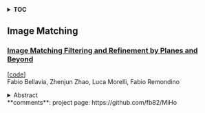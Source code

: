 <details>
  <summary><b>TOC</b></summary>
  <ol>
    <li><a href=#image-matching>Image Matching</a></li>
      <ul>
        <li><a href=#Image-Matching-Filtering-and-Refinement-by-Planes-and-Beyond>Image Matching Filtering and Refinement by Planes and Beyond</a></li>
      </ul>
    </li>
  </ol>
</details>

## Image Matching  

### [Image Matching Filtering and Refinement by Planes and Beyond](http://arxiv.org/abs/2411.09484)  
[[code](https://github.com/fb82/miho)]  
Fabio Bellavia, Zhenjun Zhao, Luca Morelli, Fabio Remondino  
<details>  
  <summary>Abstract</summary>  
  <ol>  
    This paper introduces a modular, non-deep learning method for filtering and refining sparse correspondences in image matching. Assuming that motion flow within the scene can be approximated by local homography transformations, matches are aggregated into overlapping clusters corresponding to virtual planes using an iterative RANSAC-based approach, with non-conforming correspondences discarded. Moreover, the underlying planar structural design provides an explicit map between local patches associated with the matches, enabling optional refinement of keypoint positions through cross-correlation template matching after patch reprojection. Finally, to enhance robustness and fault-tolerance against violations of the piece-wise planar approximation assumption, a further strategy is designed for minimizing relative patch distortion in the plane reprojection by introducing an intermediate homography that projects both patches into a common plane. The proposed method is extensively evaluated on standard datasets and image matching pipelines, and compared with state-of-the-art approaches. Unlike other current comparisons, the proposed benchmark also takes into account the more general, real, and practical cases where camera intrinsics are unavailable. Experimental results demonstrate that our proposed non-deep learning, geometry-based approach achieves performances that are either superior to or on par with recent state-of-the-art deep learning methods. Finally, this study suggests that there are still development potential in actual image matching solutions in the considered research direction, which could be in the future incorporated in novel deep image matching architectures.  
  </ol>  
</details>  
**comments**: project page: https://github.com/fb82/MiHo  
  
  



